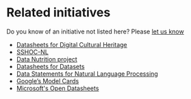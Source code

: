 # Related initiatives
Do you know of an initiative not listed here? Please [let us know](contact.md)

* [Datasheets for Digital Cultural Heritage](https://pro.europeana.eu/project/datasheets-for-digital-cultural-heritage-working-group)
* [SSHOC-NL](https://sshoc.nl)
* [Data Nutrition project](https://datanutrition.org)
* [Datasheets for Datasets](https://arxiv.org/pdf/1803.09010.pdf)
* [Data Statements for Natural Language Processing](https://watermark.silverchair.com/tacl_a_00041.pdf?token=AQECAHi208BE49Ooan9kkhW_Ercy7Dm3ZL_9Cf3qfKAc485ysgAAAygwggMkBgkqhkiG9w0BBwagggMVMIIDEQIBADCCAwoGCSqGSIb3DQEHATAeBglghkgBZQMEAS4wEQQMAfelDL_D6sSxLhMTAgEQgIIC2_Lz3wGyxayGi2KIKiIb4TYKgmBHT8MVu1A7g14Pjwhu7DDIJJtfI34ARRGflbpvUZ8u2NcVJk7iQstBWHePmNN06z3fzX66S0r75HK5ckHsKtsBaHMacexJVQ1hMw1DDKd33WiVYFBRq3XZAb0pVKSSBBprDjVQL80kW4eGUqZDRKYMaaiF60r8OkTp-RqYa3ovDLFbbFuGj-_CcdYoLCNA5NPrQ33jX-AGQKV2dlbopQXmeu1DkRisQD6-lQQSygzVopMFmxqrvEE90InO3nYxtkmgPKnL7RnqsKjA1a5iMDvEsWDWojXOePrWnsA8tRpx010VOXpManJXJsD1TBmKquIpevEX9jtrj8FSItYuIziXUlTa_OldDNdXXUH0iQrLmE13HgA97sN8pgR8q8oopT5Zv9BBhHWZ-adIvPHzUBoBSjZr3jKliRHOEyWqX148g0UIQyrtRPwcu-gz2Od6nasfUUmEa5qTllUR2JpZf7fHh_VubkciOrxCF4Bwk-l5wJ6W0f8NcqWAVO2p7jL4ZrLY4Ghp5Hm9mhh9LqcsHuZeiAlqkcu_JFNsnAXnOx1SLwYSsNRNtApExUaxWZRWL62YItmLLDnZ8OcYVeIXiCPmhYBs8T4U-ZbfV4hrj7sOKRkI5IDyL_Qf4HCpDZ2csW0VA5_thzCDNhOXMjxAeFx5oQXce1_nK6svX2qRZyoNIBTEHpGQ-yhRK1VHaS1s1J7GMWMQbMsZBX2h2IzNxXknAXWORyPbUZHidYqhO5Z48nJiavKNg9L2UIoq9WKrPUWqFsuUm8WxapYNghaYgGqGMnj-ke59U6dy-9Cr4CHRLDE_UwT3Wnsw9CTxeqCW8l-s2LpVmzuSyIvU4VNGEgJuvY_D1rPN8uXhfaI23dMS6ubG1ZBI6WaooVFQ_LVutXzdJ0RQkWYFqd__FdpAnVCiwL66pSE68FvimkDtWrWWaTvx6R6RBXIT) 
* [Google’s Model Cards](https://modelcards.withgoogle.com/about)
* [Microsoft's Open Datasheets](https://github.com/microsoft/opendatasheets-framework)
